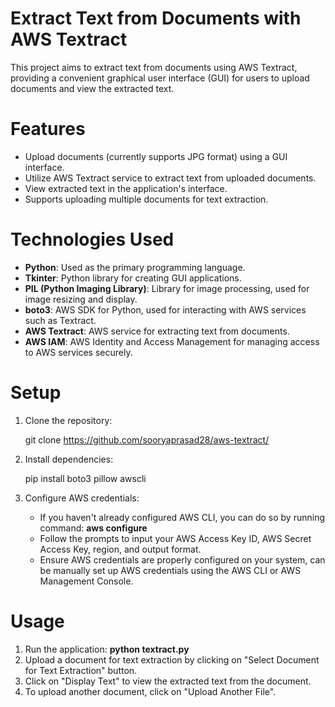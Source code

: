 # Extract Text from Documents with AWS Textract

This project aims to extract text from documents using AWS Textract, providing a convenient graphical user interface (GUI) for users to upload documents and view the extracted text.

# Features
- Upload documents (currently supports JPG format) using a GUI interface.
- Utilize AWS Textract service to extract text from uploaded documents.
- View extracted text in the application's interface.
- Supports uploading multiple documents for text extraction.

# Technologies Used
- **Python**: Used as the primary programming language.
- **Tkinter**: Python library for creating GUI applications.
- **PIL (Python Imaging Library)**: Library for image processing, used for image resizing and display.
- **boto3**: AWS SDK for Python, used for interacting with AWS services such as Textract.
- **AWS Textract**: AWS service for extracting text from documents.
- **AWS IAM**: AWS Identity and Access Management for managing access to AWS services securely.

# Setup
1. Clone the repository:

    git clone https://github.com/sooryaprasad28/aws-textract/

2. Install dependencies:

    pip install boto3 pillow awscli

3. Configure AWS credentials:
    - If you haven't already configured AWS CLI, you can do so by running command: **aws configure**
    - Follow the prompts to input your AWS Access Key ID, AWS Secret Access Key, region, and output format.
    - Ensure AWS credentials are properly configured on your system, can be manually set up AWS credentials using the AWS CLI or AWS Management Console.

# Usage
1. Run the application: **python textract.py**
2. Upload a document for text extraction by clicking on "Select Document for Text Extraction" button.
3. Click on "Display Text" to view the extracted text from the document.
4. To upload another document, click on "Upload Another File".
